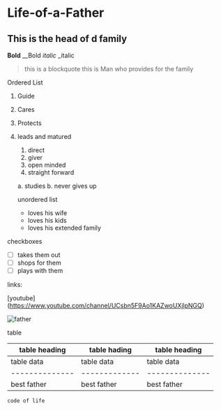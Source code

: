 # Life-of-a-Father
## This is the head of d family
**Bold** __Bold
*italic* _italic
> this is a blockquote
> this is Man who provides for the family

Ordered List
1. Guide
2. Cares
3. Protects
4. leads and matured
    1. direct
    2. giver
    3. open minded
    4. straight forward
    
   
    a. studies
    b. never gives up 
    
    unordered list
    - loves his wife
    - loves his kids
    - loves his extended family

checkboxes

- [ ] takes them out
- [ ] shops for them
- [ ] plays with them

links:

[youtube] (https://www.youtube.com/channel/UCsbn5F9Ao1KAZwoUXjlpNGQ)


![father](file:///home/user/Downloads/jon-tyson-pZNtpEMQYKo-unsplash.jpg)

table

| table heading | table hading | table heading |
| --------------| -------------| --------------|
| table data    | table data   | table data    |
| --------------| -------------| --------------|
| best father   | best father  | best father   |     |


``` code of life ```

